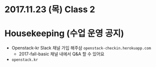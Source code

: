 2017.11.23 (목) Class 2
========================

# Housekeeping (수업 운영 공지)
- Openstack-kr Slack 채널 가입 해주삼
    `openstack-checkin.herokuapp.com`
    - 2017-fall-basic 채널 내에서 Q&A 할 수 있어요
- `openstack.kr`
